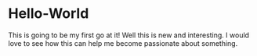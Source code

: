 # Hello-World
This is going to be my first go at it!
Well this is new and interesting. 
I would love to see how this can help me become passionate about something. 
